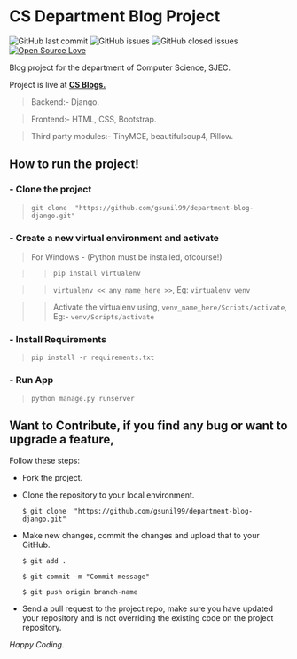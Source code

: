 # CS Department Blog Project

![GitHub last commit](https://img.shields.io/github/last-commit/gsunil99/department-blog-django)  ![GitHub issues](https://img.shields.io/github/issues-raw/gsunil99/department-blog-django) ![GitHub closed issues](https://img.shields.io/github/issues-closed-raw/gsunil99/department-blog-django) [![Open Source Love](https://badges.frapsoft.com/os/v2/open-source.png?v=103)](https://github.com/gsunil99)

Blog project for the department of Computer Science, SJEC.

Project is live at [**CS Blogs.**](https://csdept.pythonanywhere.com)
> Backend:- Django.

> Frontend:- HTML, CSS, Bootstrap.

> Third party modules:- TinyMCE, beautifulsoup4, Pillow.


## How to run the project!
### - Clone the project
> ``` git clone  "https://github.com/gsunil99/department-blog-django.git" ```
### - Create a new virtual environment and activate
> For Windows - (Python must be installed, ofcourse!)

>> ``` pip install virtualenv ```

>> ``` virtualenv << any_name_here >> ```, Eg: ``` virtualenv venv ```

 >> Activate the virtualenv using,
 ```venv_name_here/Scripts/activate```, Eg:- ```venv/Scripts/activate```
 
 ### - Install Requirements
 
 > ```pip install -r requirements.txt```
 
 ### - Run App
 > ```python manage.py runserver```
 
 ## Want to Contribute, if you find any bug or want to upgrade a feature,
Follow these steps:
- Fork the project.
- Clone the repository to your local environment.

    ```$ git clone  "https://github.com/gsunil99/department-blog-django.git" ```
    
- Make new changes, commit the changes and upload that to your GitHub.

    `$ git add .`
    
    `$ git commit -m "Commit message" `
    
    `$ git push origin branch-name`
    
- Send a pull request to the project repo, make sure you have updated your repository and is not overriding the existing code on the project repository.

_Happy Coding._
